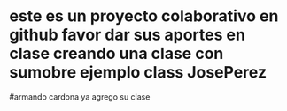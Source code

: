 # este es un proyecto colaborativo en github favor dar sus aportes en clase creando una clase con sumobre ejemplo class JosePerez
#armando cardona ya agrego su clase
